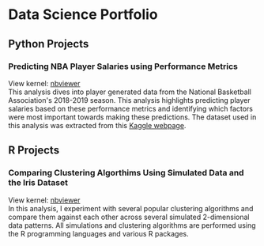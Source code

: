 # Data Science Portfolio

## Python Projects
### Predicting NBA Player Salaries using Performance Metrics
View kernel: [nbviewer](https://nbviewer.jupyter.org/github/EdJWang/EdJWang.github.io/blob/Web_Base/Projects/NBA.ipynb) <br>
This analysis dives into player generated data from the National Basketball Association's 2018-2019 season. This analysis highlights predicting player salaries based on these performance metrics and identifying which factors were most important towards making these predictions. The dataset used in this analysis was extracted from this [Kaggle webpage](https://www.kaggle.com/schmadam97/nba-regular-season-stats-20182019).
## R Projects
### Comparing Clustering Algorthims Using Simulated Data and the Iris Dataset
View kernel: [nbviewer](https://nbviewer.jupyter.org/github/EdJWang/EdJWang.github.io/blob/Web_Base/Projects/Clustering.ipynb) <br>
In this analysis, I experiment with several popular clustering algorithms and compare them against each other across several simulated 2-dimensional data patterns. All simulations and clustering algorithms are performed using the R programming languages and various R packages.
